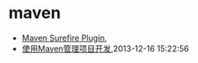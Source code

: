 # maven
* [Maven Surefire Plugin](/2016/2016-03-27-maven-surefire-plugin),
* [使用Maven管理项目开发](/2013/2013-12-16-using-maven-to-manage-project),2013-12-16 15:22:56
